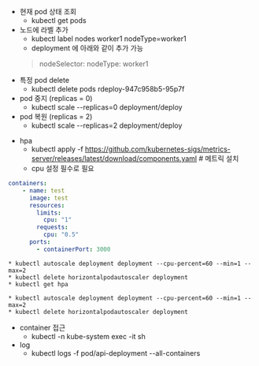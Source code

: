 - 현재 pod 상태 조회
    - kubectl get pods
- 노드에 라벨 추가 
    - kubectl label nodes worker1 nodeType=worker1
    - deployment 에 아래와 같이 추가 가능
    > nodeSelector:
    >   nodeType: worker1
* 특정 pod delete
    - kubectl delete pods rdeploy-947c958b5-95p7f 
 
* pod 중지 (replicas = 0)
    - kubectl scale --replicas=0 deployment/deploy
* pod 복원 (replicas = 2)
    - kubectl scale --replicas=2 deployment/deploy
- hpa
    * kubectl apply -f https://github.com/kubernetes-sigs/metrics-server/releases/latest/download/components.yaml # 메트릭 설치
    * cpu 설정 필수로 필요
```yaml
containers:
    - name: test
      image: test
      resources:
        limits:
          cpu: "1"
        requests:
          cpu: "0.5"
      ports:
        - containerPort: 3000
```
    * kubectl autoscale deployment deployment --cpu-percent=60 --min=1 --max=2 
    * kubectl delete horizontalpodautoscaler deployment
    * kubectl get hpa 

    * kubectl autoscale deployment deployment --cpu-percent=60 --min=1 --max=2 
    * kubectl delete horizontalpodautoscaler deployment 
* container 접근
    - kubectl -n kube-system exec -it <pod-in-kube-system> sh
* log
    - kubectl logs -f pod/api-deployment --all-containers 
